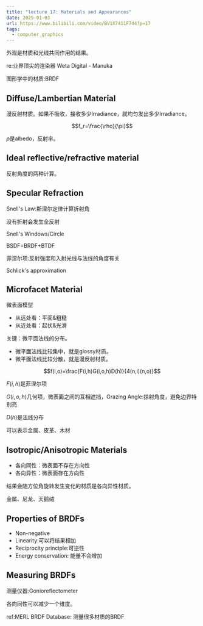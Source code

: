 ```yaml
---
title: "lecture 17: Materials and Appearances"
date: 2025-01-03
url: https://www.bilibili.com/video/BV1X7411F744?p=17
tags:
  - computer_graphics
---
```


外观是材质和光线共同作用的结果。

re:业界顶尖的渲染器 Weta Digital - Manuka

图形学中的材质:BRDF

## Diffuse/Lambertian Material

漫反射材质。如果不吸收，接收多少Irradiance，就均匀发出多少Irradiance。

$$f_r=\frac{\rho}{\pi}$$

$\rho$是albedo，反射率。

## Ideal reflective/refractive material

反射角度的两种计算。

## Specular Refraction

Snell's Law:斯涅尔定律计算折射角

没有折射会发生全反射

Snell's Windows/Circle

BSDF=BRDF+BTDF

菲涅尔项:反射强度和入射光线与法线的角度有关

Schlick's approximation

## Microfacet Material

微表面模型

- 从远处看：平面&粗糙
- 从近处看：起伏&光滑

关键：微平面法线的分布。

- 微平面法线比较集中，就是glossy材质。
- 微平面法线比较分散，就是漫反射材质。

$$f(i,o)=\frac{F(i,h)G(i,o,h)D(h)}{4(n,i)(n,o)}$$

$F(i,h)$是菲涅尔项

$G(i,o,h)$几何项，微表面之间的互相遮挡，Grazing Angle:掠射角度，避免边界特别亮

$D(h)$是法线分布

可以表示金属、皮革、木材

## Isotropic/Anisotropic Materials

- 各向同性：微表面不存在方向性
- 各向异性：微表面存在方向性

结果会随方位角旋转发生变化的材质是各向异性材质。

金属、尼龙、天鹅绒

## Properties of BRDFs

- Non-negative
- Linearity:可以将结果相加
- Reciprocity principle:可逆性
- Energy conservation: 能量不会增加

## Measuring BRDFs

测量仪器:Gonioreflectometer

各向同性可以减少一个维度。

ref:MERL BRDF Database: 测量很多材质的BRDF
